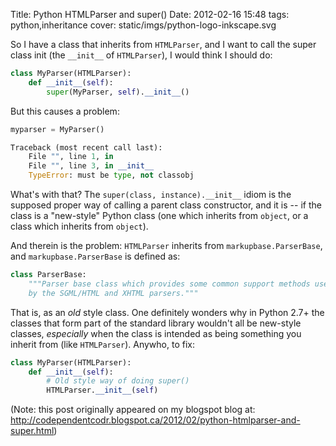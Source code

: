 Title: Python HTMLParser and super()
Date: 2012-02-16 15:48
tags: python,inheritance
cover: static/imgs/python-logo-inkscape.svg

So I have a class that inherits from `HTMLParser`, and I want to call the super class init (the `__init__` of
`HTMLParser`), I would think I should do:

```python
class MyParser(HTMLParser):
    def __init__(self):
        super(MyParser, self).__init__()
```

But this causes a problem:

```python
myparser = MyParser()

Traceback (most recent call last):
    File "", line 1, in
    File "", line 3, in __init__
    TypeError: must be type, not classobj
```

What's with that? The `super(class, instance).__init__` idiom is the supposed proper way of calling a parent class
constructor, and it is -- if the class is a "new-style" Python class (one which inherits from `object`, or a class which
inherits from `object`).

And therein is the problem: `HTMLParser` inherits from `markupbase.ParserBase`, and `markupbase.ParserBase` is defined as:

```python
class ParserBase:
    """Parser base class which provides some common support methods used
    by the SGML/HTML and XHTML parsers."""
```

That is, as an *old* style class. One definitely wonders why in Python 2.7+ the classes that form part of the standard
library wouldn't all be new-style classes, *especially* when the class is intended as being something you inherit from
(like `HTMLParser`). Anywho, to fix:

```python
class MyParser(HTMLParser):
    def __init__(self):
        # Old style way of doing super()
        HTMLParser.__init__(self)
```

(Note: this post originally appeared on my blogspot blog at: <http://codependentcodr.blogspot.ca/2012/02/python-htmlparser-and-super.html>)
